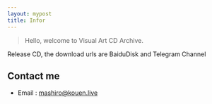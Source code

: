 ```yaml
---
layout: mypost
title: Infor
---
```


> Hello, welcome to Visual Art CD Archive.

Release CD, the download urls are BaiduDisk and Telegram Channel

## Contact me

- Email&nbsp;: [mashiro@kouen.live](mailto:mashiro@kouen.live)
